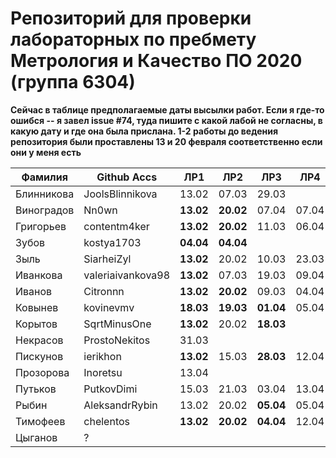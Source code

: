 # Репозиторий для проверки лабораторных по пребмету Метрология и Качество ПО 2020 (группа 6304)

**Сейчас в таблице предполагаемые даты высылки работ. Если я где-то ошибся -- я завел issue #74, туда пишите с какой лабой не согласны, в какую дату и где она была прислана. 1-2 работы до ведения репозитория были проставлены 13 и 20 февраля соответственно если они у меня есть**

| Фамилия    |   Github Accs     |   ЛР1   |   ЛР2   |   ЛР3   |   ЛР4   |   ЛР5   |   ЛР6   |
| ---------- | ----------------- | ------- | ------- | ------- | ------- | ------- | ------- |
| Блинникова | JoolsBlinnikova   |  13.02  |  07.03  |  29.03  |         |  25.03  |  13.04  |
| Виноградов | Nn0wn             |**13.02**|**20.02**|  07.04  |  07.04  |  07.04  |  07.04  |
| Григорьев  | contentm4ker      |**13.02**|**20.02**|  11.03  |  06.04  |  22.03  |  30.03  |
| Зубов      | kostya1703        |**04.04**|**04.04**|         |         |         |         |
| Зыль       | SiarheiZyl        |**13.02**|  20.02  |  10.03  |  23.03  |  26.03  |  30.03  |
| Иванкова   | valeriaivankova98 |**13.02**|  07.03  |  19.03  |  09.04  |  21.03  |  04.04  |
| Иванов     | Citronnn          |**13.02**|**20.02**|  09.03  |  04.04  |  18.03  |  25.03  |
| Ковынев    | kovinevmv         |**18.03**|**19.03**|**01.04**|  05.04  |  01.04  |  01.04  |
| Корытов    | SqrtMinusOne      |**13.02**|  20.02  |**18.03**|         |  29.03  |  30.03  |
| Некрасов   | ProstoNekitos     |  31.03  |         |         |         |         |         |
| Пискунов   | ierikhon          |**13.02**|  15.03  |**28.03**|  12.04  |  28.03  |  05.04  |
| Прозорова  | Inoretsu          |  13.04  |         |         |         |         |         |
| Путьков    | PutkovDimi        |  15.03  |  21.03  |  03.04  |  13.04  |  03.04  |  03.04  |
| Рыбин      | AleksandrRybin    |  13.02  |  20.02  |**05.04**|  05.04  |  07.04  |  12.04  |
| Тимофеев   | chelentos         |**13.02**|**20.02**|**04.04**|  12.04  |         |         |
| Цыганов    |       ?           |         |         |         |         |         |         |
